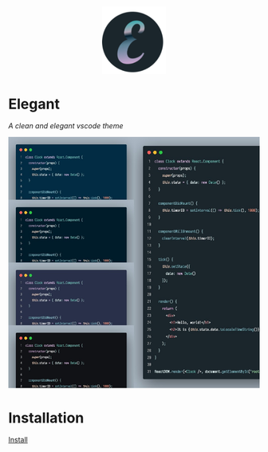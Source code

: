 <p align="center">
<img center src="images/elegant-logo-128.png" width=128/>
</p>

# Elegant
*A clean and elegant vscode theme*

![](./images/screenshot.jpg)

# Installation
[Install](https://marketplace.visualstudio.com/items?itemName=ziyadsk.elegant)